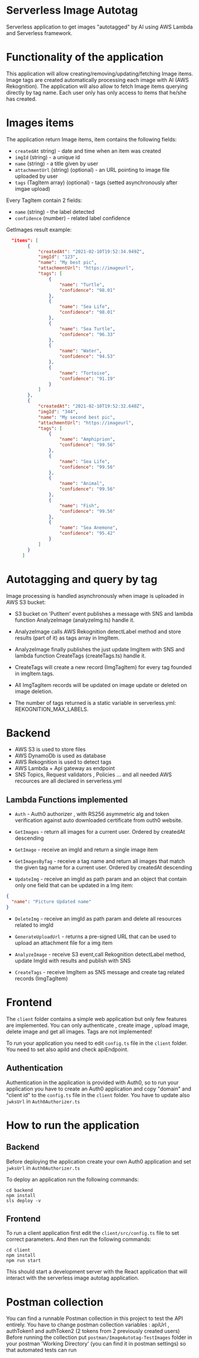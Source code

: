 # Serverless Image Autotag 

Serverless application to get images "autotagged" by AI using AWS Lambda and Serverless framework. 

# Functionality of the application

This application will allow creating/removing/updating/fetching Image items. 
Image tags are created automatically processing each image with AI (AWS Rekognition).
The application will also allow to fetch Image items querying directly by tag name.
Each user only has only access to items that he/she has created.


# Images items

The application return Image items, item contains the following fields:

* `createdAt` string) - date and time when an item was created
* `imgId` (string) - a unique id 
* `name` (string) - a title given by user
* `attachmentUrl` (string) (optional) - an URL pointing to image file uploaded by user
* `tags` (TagItem array) (optional) - tags (setted  asynchronously after imgae upload)

Every TagItem contain 2 fields: 

* `name` (string) - the label detected 
* `confidence` (number) - related label confidence


GetImages result example:

```json
  "items": [
        {
            "createdAt": "2021-02-10T19:52:34.949Z",
            "imgId": "123", 
            "name": "My best pic", 
            "attachmentUrl": "https://imageurl", 
            "tags": [ 
                {
                    "name": "Turtle",
                    "confidence": "98.01"
                },
                {
                    "name": "Sea Life",
                    "confidence": "98.01"
                },
                {
                    "name": "Sea Turtle",
                    "confidence": "96.33"
                },
                {
                    "name": "Water",
                    "confidence": "94.53"
                },
                {
                    "name": "Tortoise",
                    "confidence": "91.19"
                }
            ]
        },
        {
            "createdAt": "2021-02-10T19:52:32.640Z",
            "imgId": "344",
            "name": "My second best pic",
            "attachmentUrl": "https://imageurl",
            "tags": [
                {
                    "name": "Amphiprion",
                    "confidence": "99.56"
                },
                {
                    "name": "Sea Life",
                    "confidence": "99.56"
                },
                {
                    "name": "Animal",
                    "confidence": "99.56"
                },
                {
                    "name": "Fish",
                    "confidence": "99.56"
                },
                {
                    "name": "Sea Anemone",
                    "confidence": "95.42"
                }
            ]
        }
      ]

```


# Autotagging and query by tag
Image processing is handled asynchronously when image is uploaded in AWS S3 bucket:

* S3  bucket on 'PutItem' event publishes a message with SNS and lambda function AnalyzeImage (analyzeImg.ts) handle it.
* AnalyzeImage calls AWS Rekognition detectLabel method and store results (part of it) as tags array in ImgItem.
* AnalyzeImage finally publishes the just update ImgItem with SNS and lambda function CreateTags (createTags.ts) handle it.
* CreateTags will create a new record (ImgTagItem) for every tag founded in imgItem.tags.

* All ImgTagItem records will be updated on image update or deleted on image deletion.
* The number of tags returned is a static variable in serverless.yml: REKOGNITION_MAX_LABELS.

# Backend 
* AWS S3 is used to store files
* AWS DynamoDb is used as database
* AWS Rekognition is used to detect tags
* AWS Lambda + Api gateway as endpoint
* SNS Topics, Request validators , Policies ... and all needed AWS recources are all declared in serverless.yml 

## Lambda Functions implemented

* `Auth` - Auth0 authorizer , with RS256 asymmetric alg and token verification against auto downloaded certificate from outh0 website. 

* `GetImages` - return all images for a current user. Ordered by createdAt descending


* `GetImage` - receive an imgId and return a single image item 


* `GetImagesByTag` - receive a tag name and return all images that match the given tag name for a current user. Ordered by createdAt descending

* `UpdateImg` - receive an imgId as path param and an object that contain only one field that can be updated in a Img item:

```json
{
  "name": "Picture Updated name" 
}
```

* `DeleteImg` - receive an imgId as path param and delete all resources related to imgId

* `GenerateUploadUrl` - returns a pre-signed URL that can be used to upload an attachment file for a img item

* `AnalyzeImage` - receive S3 event,call Rekognition detectLabel method, update ImgId with results and publish with SNS 

* `CreateTags` - receive ImgItem as SNS message and create tag related records (ImgTagItem)




# Frontend

The `client` folder contains a simple web application but only few features are implemented.
You can only authenticate , create image , upload image, delete image and get all images.
Tags are not implemented!

To run your application you need to edit `config.ts` file in the `client` folder. You need to set also apiId and check apiEndpoint.




## Authentication

Authentication in the application is provided with Auth0, so to run your application you have to create an Auth0 application and copy "domain" and "client id" to the `config.ts` file in the `client` folder.
You have to update also `jwksUrl` in `Auth0Authorizer.ts`




# How to run the application

## Backend
Before deploying the application create your own Auth0 application and set `jwksUrl` in `Auth0Authorizer.ts`

To deploy an application run the following commands:

```
cd backend
npm install
sls deploy -v
```

## Frontend

To run a client application first edit the `client/src/config.ts` file to set correct parameters. And then run the following commands:

```
cd client
npm install
npm run start
```

This should start a development server with the React application that will interact with the serverless image autotag application.

# Postman collection
You can find a runnable Postman collection in this project to test the API entirely.
You have to change postman collection variables :  apiUrl ,  authToken1 and authToken2 (2 tokens from 2 previously created users) 
Before running the collection put `postman/ImageAutotag-TestImages` folder in your postman 'Working Directory' (you can find it in postman settings) so that automated tests can run


